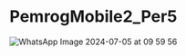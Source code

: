 # PemrogMobile2_Per5
![WhatsApp Image 2024-07-05 at 09 59 56](https://github.com/Akramfarrasanto/PemrogMobile2_Per5/assets/115950790/f45dd2c8-cd9d-4296-bc96-e2f74b818d4f)
